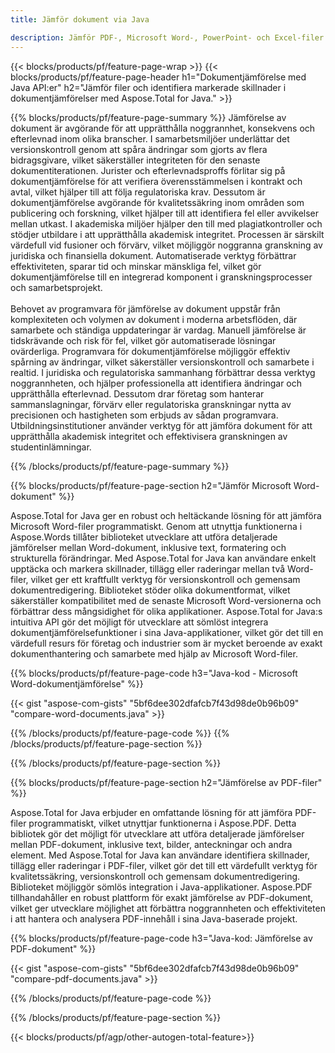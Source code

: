 ```yaml
---
title: Jämför dokument via Java 

description: Jämför PDF-, Microsoft Word-, PowerPoint- och Excel-filer via din Java-applikation. Få de markerade jämförelseresultaten.
---
```


{{< blocks/products/pf/feature-page-wrap >}}
{{< blocks/products/pf/feature-page-header h1="Dokumentjämförelse med Java API:er" h2="Jämför filer och identifiera markerade skillnader i dokumentjämförelser med Aspose.Total for Java." >}}

{{% blocks/products/pf/feature-page-summary %}}
Jämförelse av dokument är avgörande för att upprätthålla noggrannhet, konsekvens och efterlevnad inom olika branscher. I samarbetsmiljöer underlättar det versionskontroll genom att spåra ändringar som gjorts av flera bidragsgivare, vilket säkerställer integriteten för den senaste dokumentiterationen. Jurister och efterlevnadsproffs förlitar sig på dokumentjämförelse för att verifiera överensstämmelsen i kontrakt och avtal, vilket hjälper till att följa regulatoriska krav. Dessutom är dokumentjämförelse avgörande för kvalitetssäkring inom områden som publicering och forskning, vilket hjälper till att identifiera fel eller avvikelser mellan utkast. I akademiska miljöer hjälper den till med plagiatkontroller och stödjer utbildare i att upprätthålla akademisk integritet. Processen är särskilt värdefull vid fusioner och förvärv, vilket möjliggör noggranna granskning av juridiska och finansiella dokument. Automatiserade verktyg förbättrar effektiviteten, sparar tid och minskar mänskliga fel, vilket gör dokumentjämförelse till en integrerad komponent i granskningsprocesser och samarbetsprojekt.
<br /><br />
Behovet av programvara för jämförelse av dokument uppstår från komplexiteten och volymen av dokument i moderna arbetsflöden, där samarbete och ständiga uppdateringar är vardag. Manuell jämförelse är tidskrävande och risk för fel, vilket gör automatiserade lösningar ovärderliga. Programvara för dokumentjämförelse möjliggör effektiv spårning av ändringar, vilket säkerställer versionskontroll och samarbete i realtid. I juridiska och regulatoriska sammanhang förbättrar dessa verktyg noggrannheten, och hjälper professionella att identifiera ändringar och upprätthålla efterlevnad. Dessutom drar företag som hanterar sammanslagningar, förvärv eller regulatoriska granskningar nytta av precisionen och hastigheten som erbjuds av sådan programvara. Utbildningsinstitutioner använder verktyg för att jämföra dokument för att upprätthålla akademisk integritet och effektivisera granskningen av studentinlämningar.

{{% /blocks/products/pf/feature-page-summary  %}}

{{% blocks/products/pf/feature-page-section  h2="Jämför Microsoft Word-dokument" %}}

Aspose.Total for Java ger en robust och heltäckande lösning för att jämföra Microsoft Word-filer programmatiskt. Genom att utnyttja funktionerna i Aspose.Words tillåter biblioteket utvecklare att utföra detaljerade jämförelser mellan Word-dokument, inklusive text, formatering och strukturella förändringar. Med Aspose.Total for Java kan användare enkelt upptäcka och markera skillnader, tillägg eller raderingar mellan två Word-filer, vilket ger ett kraftfullt verktyg för versionskontroll och gemensam dokumentredigering. Biblioteket stöder olika dokumentformat, vilket säkerställer kompatibilitet med de senaste Microsoft Word-versionerna och förbättrar dess mångsidighet för olika applikationer. Aspose.Total for Java:s intuitiva API gör det möjligt för utvecklare att sömlöst integrera dokumentjämförelsefunktioner i sina Java-applikationer, vilket gör det till en värdefull resurs för företag och industrier som är mycket beroende av exakt dokumenthantering och samarbete med hjälp av Microsoft Word-filer.

{{% blocks/products/pf/feature-page-code h3="Java-kod - Microsoft Word-dokumentjämförelse" %}}

{{< gist "aspose-com-gists" "5bf6dee302dfafcb7f43d98de0b96b09" "compare-word-documents.java" >}}

{{% /blocks/products/pf/feature-page-code  %}}
{{% /blocks/products/pf/feature-page-section %}}

{{% /blocks/products/pf/feature-page-section %}}

{{% blocks/products/pf/feature-page-section  h2="Jämförelse av PDF-filer" %}}

Aspose.Total for Java erbjuder en omfattande lösning för att jämföra PDF-filer programmatiskt, vilket utnyttjar funktionerna i Aspose.PDF. Detta bibliotek gör det möjligt för utvecklare att utföra detaljerade jämförelser mellan PDF-dokument, inklusive text, bilder, anteckningar och andra element. Med Aspose.Total for Java kan användare identifiera skillnader, tillägg eller raderingar i PDF-filer, vilket gör det till ett värdefullt verktyg för kvalitetssäkring, versionskontroll och gemensam dokumentredigering. Biblioteket möjliggör sömlös integration i Java-applikationer. Aspose.PDF tillhandahåller en robust plattform för exakt jämförelse av PDF-dokument, vilket ger utvecklare möjlighet att förbättra noggrannheten och effektiviteten i att hantera och analysera PDF-innehåll i sina Java-baserade projekt.

{{% blocks/products/pf/feature-page-code h3="Java-kod: Jämförelse av PDF-dokument" %}}

{{< gist "aspose-com-gists" "5bf6dee302dfafcb7f43d98de0b96b09" "compare-pdf-documents.java" >}}

{{% /blocks/products/pf/feature-page-code  %}}

{{% /blocks/products/pf/feature-page-section %}}

{{< blocks/products/pf/agp/other-autogen-total-feature>}}